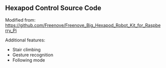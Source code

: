 ## Hexapod Control Source Code

Modified from: https://github.com/Freenove/Freenove_Big_Hexapod_Robot_Kit_for_Raspberry_Pi

Additional features:

- Stair climbing
- Gesture recognition
- Following mode
